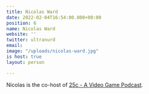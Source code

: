 ```yaml
---
title: Nicolas Ward
date: 2022-02-04T16:54:00.000+00:00
position: 6
name: Nicolas Ward
website: ''
twitter: ultranurd
email: 
image: "/uploads/nicolas-ward.jpg"
is host: true
layout: person

---
```

Nicolas is the co-host of [25c - A Video Game Podcast](https://goodstuff.network/25c/).